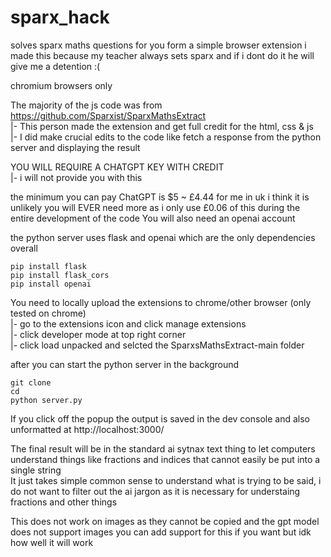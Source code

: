 # sparx_hack
solves sparx maths questions for you form a simple browser extension 
i made this because my teacher always sets sparx and if i dont do it he will give me a detention :(

chromium browsers only

The majority of the js code was from https://github.com/Sparxist/SparxMathsExtract  
|- This person made the extension and get full credit for the html, css & js  
|- I did make crucial edits to the code like fetch a response from the python server and displaying the result  

YOU WILL REQUIRE A CHATGPT KEY WITH CREDIT  
|- i will not provide you with this  

the minimum you can pay ChatGPT is $5 ~ £4.44 for me in uk
i think it is unlikely you will EVER need more as i only use £0.06 of this during the entire development of the code
You will also need an openai account

the python server uses flask and openai which are the only dependencies overall

    pip install flask
    pip install flask_cors
    pip install openai

You need to locally upload the extensions to chrome/other browser (only tested on chrome)  
|- go to the extensions icon and click manage extensions  
|- click developer mode at top right corner  
|- click load unpacked and selcted the SparxsMathsExtract-main folder  

after you can start the python server in the background

    git clone 
    cd 
    python server.py

If you click off the popup the output is saved in the dev console and also unformatted at http://localhost:3000/

The final result will be in the standard ai sytnax text thing to let computers understand things like fractions and indices that cannot easily be put into a single string  
It just takes simple common sense to understand what is trying to be said, i do not want to filter out the ai jargon as it is necessary for understaing fractions and other things 

This does not work on images as they cannot be copied and the gpt model does not support images
you can add support for this if you want but idk how well it will work
